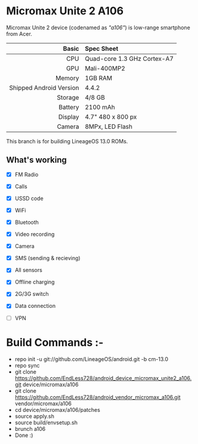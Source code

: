 # Micromax Unite 2 A106

Micromax Unite 2 device (codenamed as _"a106"_) is low-range smartphone from Acer.

Basic   | Spec Sheet
-------:|:-------------------------
CPU     | Quad-core 1.3 GHz Cortex-A7
GPU     | Mali-400MP2
Memory  | 1GB RAM
Shipped Android Version | 4.4.2
Storage | 4/8 GB
Battery | 2100 mAh
Display | 4.7" 480 x 800 px
Camera  | 8MPx, LED Flash



This branch is for building LineageOS 13.0 ROMs.

## What's working
- [x] FM Radio
- [x] Calls
- [x] USSD code
- [x] WiFi
- [x] Bluetooth
- [x] Video recording
- [x] Camera
- [x] SMS (sending & recieving)
- [x] All sensors
- [x] Offline charging
- [x] 2G/3G switch
- [x] Data connection
- [ ] VPN


# Build Commands :-

  * repo init -u git://github.com/LineageOS/android.git -b cm-13.0
  * repo sync
  * git clone https://github.com/EndLess728/android_device_micromax_unite2_a106.git device/micromax/a106
  * git clone https://github.com/EndLess728/android_vendor_micromax_a106.git vendor/micromax/a106
  * cd device/micromax/a106/patches
  * source apply.sh 
  * source build/envsetup.sh
  * brunch a106
  * Done :)
